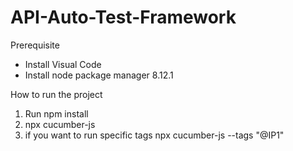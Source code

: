 # API-Auto-Test-Framework
Prerequisite

- Install Visual Code
- Install node package manager 8.12.1


How to run the project
1. Run npm install
2. npx cucumber-js 
3. if you want to run specific tags npx cucumber-js --tags "@IP1"
